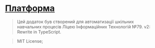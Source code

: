 # [__Платформа__]()
> Цей додаток був створений для автоматизації шкільних навчальних процесів Ліцею Інформаційних Технологій №79.
> v2: Rewrite in TypeScript.

> MIT License;